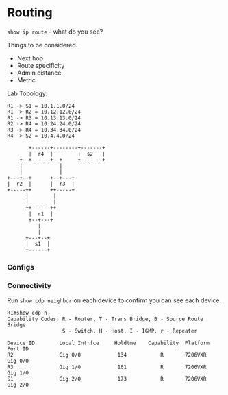 # Routing

``show ip route`` - what do you see?

Things to be considered.
* Next hop
* Route specificity
* Admin distance
* Metric

Lab Topology:
```
R1 -> S1 = 10.1.1.0/24
R1 -> R2 = 10.12.12.0/24
R1 -> R3 = 10.13.13.0/24
R2 -> R4 = 10.24.24.0/24
R3 -> R4 = 10.34.34.0/24
R4 -> S2 = 10.4.4.0/24

       +------+--------+-------+
       |  r4  |        |  s2   |
    +--+------+--+     +-------+
    |            |
    |            |
+---+--+      +--+---+
|  r2  |      |  r3  |
+-----++      ++-----+
      |        |
      |        |
      ++------++
       |  r1  |
       +--+---+
          |
          |
      +---+--+
      |  s1  |
      +------+
```

### Configs
<LINK>

### Connectivity
Run ``show cdp neighbor`` on each device to confirm you can see each device.

```
R1#show cdp n
Capability Codes: R - Router, T - Trans Bridge, B - Source Route Bridge
                  S - Switch, H - Host, I - IGMP, r - Repeater

Device ID        Local Intrfce     Holdtme    Capability  Platform  Port ID
R2               Gig 0/0            134           R       7206VXR   Gig 0/0
R3               Gig 1/0            161           R       7206VXR   Gig 1/0
S1               Gig 2/0            173           R       7206VXR   Gig 2/0
```
